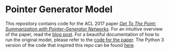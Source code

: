 # Pointer Generator Model

This repository contains code for the ACL 2017 paper *[Get To The Point: Summarization with Pointer-Generator Networks](https://arxiv.org/abs/1704.04368)*. For an intuitive overview of the paper, read the [blog post](http://www.abigailsee.com/2017/04/16/taming-rnns-for-better-summarization.html).  For a beautiful documentation of how to run the original model, please refer to the [code for the paper](https://github.com/abisee/pointer-generator). The Python 3 version of the code that inspired this repo can be found [here](https://github.com/becxer/pointer-generator/).

